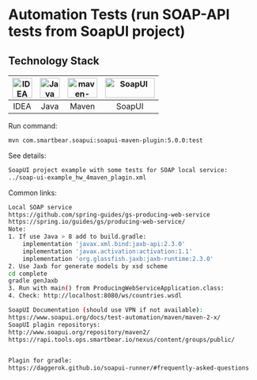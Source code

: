 # Automation Tests (run SOAP-API tests from SoapUI project)

## Technology Stack
| <a href="https://www.jetbrains.com/idea/"><img src="https://starchenkov.pro/qa-guru/img/skills/Intelij_IDEA.svg" width="40" height="40"  alt="IDEA"/></a> |<img src="https://starchenkov.pro/qa-guru/img/skills/Java.svg" width="40" height="40"  alt="Java"/> | <img src="https://upload.wikimedia.org/wikipedia/commons/5/52/Apache_Maven_logo.svg" width="60" height="40"  alt="maven-logo"/> | <img src="https://www.ph4.org/_RU/DL/LOGO/s/soapui.gif" width="100" height="40"  alt="SoapUI"/>|
|:---------------------------------------------------------------------------------------------------------------------------------------------------------:| :---------: |:-----------------------------------------------------------------------------------------------------------------------------------------------------------------------------:|:---------------------------------------------------------------------------------------------------------------------------------------------:|
|                                                                           IDEA                                                                            | Java |                                                                                     Maven                                                                                     |                                                                    SoapUI                                                                     |

Run command:

```bash
mvn com.smartbear.soapui:soapui-maven-plugin:5.0.0:test
```

See details:
```bash
SoapUI project example with some tests for SOAP local service:
../soap-ui-example_hw_4maven_plagin.xml

```
Common links:
```bash
Local SOAP service
https://github.com/spring-guides/gs-producing-web-service
https://spring.io/guides/gs/producing-web-service/
Note:
1. If use Java > 8 add to build.gradle:
    implementation 'javax.xml.bind:jaxb-api:2.3.0'
    implementation 'javax.activation:activation:1.1'
    implementation 'org.glassfish.jaxb:jaxb-runtime:2.3.0'
2. Use Jaxb for generate models by xsd scheme 
cd complete
gradle genJaxb 
3. Run with main() from ProducingWebServiceApplication.class: 
4. Check: http://localhost:8080/ws/countries.wsdl

SoapUI Documentation (should use VPN if not available):
https://www.soapui.org/docs/test-automation/maven/maven-2-x/
SoapUI plagin repositorys:
http://www.soapui.org/repository/maven2/
https://rapi.tools.ops.smartbear.io/nexus/content/groups/public/


Plagin for gradle: 
https://daggerok.github.io/soapui-runner/#frequently-asked-questions
```

